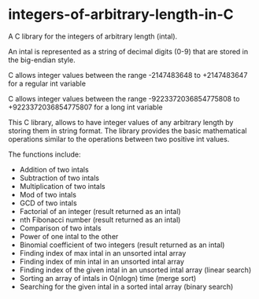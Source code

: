 # integers-of-arbitrary-length-in-C
A C library for the integers of arbitrary length (intal).

An intal is represented as a string of decimal digits (0-9) that are stored in the big-endian style.

C allows integer values between the range -2147483648 to +2147483647 for a regular int variable

C allows integer values between the range -9223372036854775808 to +9223372036854775807 for a long int variable

This C library, allows to have integer values of any arbitrary length by storing them in string format. The library provides the basic mathematical operations similar to the operations between two positive int values.

The functions include:

  - Addition of two intals
  - Subtraction of two intals
  - Multiplication of two intals
  - Mod of two intals
  - GCD of two intals
  - Factorial of an integer (result returned as an intal)
  - nth Fibonacci number (result returned as an intal)
  - Comparison of two intals
  - Power of one intal to the other
  - Binomial coefficient of two integers (result returned as an intal)
  - Finding index of max intal in an unsorted intal array
  - Finding index of min intal in an unsorted intal array
  - Finding index of the given intal in an unsorted intal array (linear search)
  - Sorting an array of intals in O(nlogn) time (merge sort)
  - Searching for the given intal in a sorted intal array (binary search)
